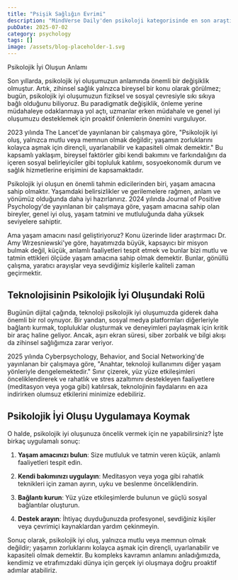 ```yaml
---
title: "Psişik Sağlığın Evrimi"
description: "MindVerse Daily'den psikoloji kategorisinde en son araştırmaları ve içgörüler keşfedin."
pubDate: 2025-07-02
category: psychology
tags: []
image: /assets/blog-placeholder-1.svg
---
```


Psikolojik İyi Oluşun Anlamı

Son yıllarda, psikolojik iyi oluşumuzun anlamında önemli bir değişiklik olmuştur. Artık, zihinsel sağlık yalnızca bireysel bir konu olarak görülmez; bugün, psikolojik iyi oluşumuzun fiziksel ve sosyal çevresiyle sıkı sıkıya bağlı olduğunu biliyoruz. Bu paradigmatik değişiklik, önleme yerine müdahaleye odaklanmaya yol açtı, uzmanlar erken müdahale ve genel iyi oluşumuzu desteklemek için proaktif önlemlerin önemini vurguluyor.

2023 yılında The Lancet'de yayınlanan bir çalışmaya göre, "Psikolojik iyi oluş, yalnızca mutlu veya memnun olmak değildir; yaşamın zorluklarını kolayca aşmak için dirençli, uyarlanabilir ve kapasiteli olmak demektir." Bu kapsamlı yaklaşım, bireysel faktörler gibi kendi bakımını ve farkındalığını da içeren sosyal belirleyiciler gibi topluluk katılımı, sosyoekonomik durum ve sağlık hizmetlerine erişimini de kapsamaktadır.

Psikolojik iyi oluşun en önemli tahmin edicilerinden biri, yaşam amacına sahip olmaktır. Yaşamdaki belirsizlikler ve gerilemelere rağmen, anlam ve yönümüz olduğunda daha iyi hazırlanırız. 2024 yılında Journal of Positive Psychology'de yayınlanan bir çalışmaya göre, yaşam amacına sahip olan bireyler, genel iyi oluş, yaşam tatmini ve mutluluğunda daha yüksek seviyelere sahiptir.

Ama yaşam amacını nasıl geliştiriyoruz? Konu üzerinde lider araştırmacı Dr. Amy Wrzesniewski'ye göre, hayatımızda büyük, kapsayıcı bir misyon bulmak değil, küçük, anlamlı faaliyetleri tespit etmek ve bunlar bizi mutlu ve tatmin ettikleri ölçüde yaşam amacına sahip olmak demektir. Bunlar, gönüllü çalışma, yaratıcı arayışlar veya sevdiğimiz kişilerle kaliteli zaman geçirmektir.

## Teknolojisinin Psikolojik İyi Oluşundaki Rolü

Bugünün dijital çağında, teknoloji psikolojik iyi oluşumuzda giderek daha önemli bir rol oynuyor. Bir yandan, sosyal medya platformları diğerleriyle bağlantı kurmak, topluluklar oluşturmak ve deneyimleri paylaşmak için kritik bir araç haline geliyor. Ancak, aşırı ekran süresi, siber zorbalık ve bilgi akışı da zihinsel sağlığımıza zarar veriyor.

2025 yılında Cyberpsychology, Behavior, and Social Networking'de yayınlanan bir çalışmaya göre, "Anahtar, teknoloji kullanımını diğer yaşam yönleriyle dengelemektedir." Sınır çizerek, yüz yüze etkileşimleri önceliklendirerek ve rahatlık ve stres azaltımını destekleyen faaliyetlere (meditasyon veya yoga gibi) katılırsak, teknolojinin faydalarını en aza indirirken olumsuz etkilerini minimize edebiliriz.

## Psikolojik İyi Oluşu Uygulamaya Koymak

O halde, psikolojik iyi oluşunuza öncelik vermek için ne yapabilirsiniz? İşte birkaç uygulamalı sonuç:

1. **Yaşam amacınızı bulun**: Size mutluluk ve tatmin veren küçük, anlamlı faaliyetleri tespit edin.

2. **Kendi bakımınızı uygulayın**: Meditasyon veya yoga gibi rahatlık teknikleri için zaman ayırın, uyku ve beslenme önceliklendirin.

3. **Bağlantı kurun**: Yüz yüze etkileşimlerde bulunun ve güçlü sosyal bağlantılar oluşturun.

4. **Destek arayın**: İhtiyaç duyduğunuzda profesyonel, sevdiğiniz kişiler veya çevrimiçi kaynaklardan yardım çekinmeyin.

Sonuç olarak, psikolojik iyi oluş, yalnızca mutlu veya memnun olmak değildir; yaşamın zorluklarını kolayca aşmak için dirençli, uyarlanabilir ve kapasiteli olmak demektir. Bu kompleks kavramın anlamını anladığımızda, kendimiz ve etrafımızdaki dünya için gerçek iyi oluşmaya doğru proaktif adımlar atabiliriz.